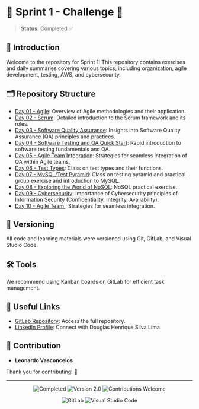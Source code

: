 # 🌟 Sprint 1 - Challenge 🌟

> **Status:** Completed ✅

## 📘 Introduction

Welcome to the repository for Sprint 1! This repository contains exercises and daily summaries covering various topics, including organization, agile development, testing, AWS, and cybersecurity.

## 🗂️ Repository Structure

- [Day 01 - Agile](https://gitlab.com/Douglash701/sprint1-desafio/-/blob/main/Dia1/resumos/Dia1.md?ref_type=heads): Overview of Agile methodologies and their application.
- [Day 02 - Scrum](https://gitlab.com/Douglash701/sprint1-desafio/-/blob/main/Dia2/resumos/Dia2.md?ref_type=heads): Detailed introduction to the Scrum framework and its roles.
- [Day 03 - Software Quality Assurance](https://gitlab.com/Douglash701/sprint1-desafio/-/blob/main/Dia3/resumos/Dia3.md): Insights into Software Quality Assurance (QA) principles and practices.
- [Day 04 - Software Testing and QA Quick Start](https://gitlab.com/Douglash701/sprint1-desafio/-/blob/main/Dia4/resumos/Dia4.md?ref_type=heads): Rapid introduction to software testing fundamentals and QA.
- [Day 05 - Agile Team Integration](https://gitlab.com/Douglash701/sprint1-desafio/-/blob/main/Dia5/Resumos/Dia5.md?ref_type=heads): Strategies for seamless integration of QA within Agile teams.
- [Day 06 - Test Types](https://gitlab.com/Douglash701/sprint1-desafio/-/blob/linha1/Dia6/Resumos/Dia6.md?ref_type=heads): Class on test types and their functions.
- [Day 07 - MySQL/Test Pyramid](https://gitlab.com/Douglash701/sprint1-desafio/-/tree/linha1/Dia7?ref_type=heads): Class on testing pyramid and practical group exercise and introduction to MySQL.
- [Day 08 - Exploring the World of NoSQL](https://gitlab.com/Douglash701/sprint1-desafio/-/blob/linha1/Dia8/Exercicio/Dia8.md?ref_type=heads): NoSQL practical exercise.
- [Day 09 - Cybersecurity](https://gitlab.com/Douglash701/sprint1-desafio/-/blob/linha1/Dia9/Resumo/Dia-9.md?ref_type=heads): Importance of Cybersecurity principles of Information Security (Confidentiality, Integrity, Availability).
- [Day 10 - Agile Team ](https://gitlab.com/Douglash701/sprint1-desafio/-/blob/main/Dia10/Resumo/Dia10.md?ref_type=heads): Strategies for seamless integration.

## 📌 Versioning

All code and learning materials were versioned using Git, GitLab, and Visual Studio Code.

## 🛠️ Tools

We recommend using Kanban boards on GitLab for efficient task management.

## 🔗 Useful Links

- [GitLab Repository](https://gitlab.com/Douglash701/sprint1-desafio): Access the full repository.
- [LinkedIn Profile](https://www.linkedin.com/in/douglas-henrique-silva-lima-b744a2280/): Connect with Douglas Henrique Silva Lima.

## 🤝 Contribution

- **Leonardo Vasconcelos**

Thank you for contributing! 🙌

---

<p align="center">
  <img src="https://img.shields.io/badge/Status-Completed-green" alt="Completed"/>
  <img src="https://img.shields.io/badge/Version-2.0-blue" alt="Version 2.0"/>
  <img src="https://img.shields.io/badge/Contributions-Welcome-brightgreen" alt="Contributions Welcome"/>
</p>

<p align="center">
  <img src="https://img.shields.io/badge/GitLab-FC6D26?style=for-the-badge&logo=gitlab&logoColor=white" alt="GitLab"/>
  <img src="https://img.shields.io/badge/Visual_Studio_Code-0078D4?style=for-the-badge&logo=visual%20studio%20code&logoColor=white" alt="Visual Studio Code"/>
</p>